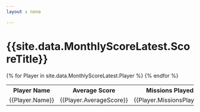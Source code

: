 ```yaml
---
layout : none

---
```




# {{site.data.MonthlyScoreLatest.ScoreTitle}}


<table>
<tr><th>Player Name</th><th>Average Score </th><th> Missions Played</th> </tr>
{% for Player in site.data.MonthlyScoreLatest.Player %}
<tr><td>{{Player.Name}}</td><td>{{Player.AverageScore}}</td><td>{{Player.MissionsPlayed}}</td></tr>
{% endfor %}
</table>